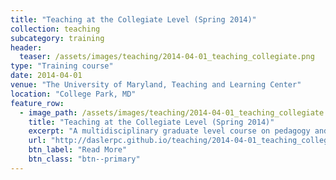 ```yaml
---
title: "Teaching at the Collegiate Level (Spring 2014)"
collection: teaching
subcategory: training
header: 
  teaser: /assets/images/teaching/2014-04-01_teaching_collegiate.png
type: "Training course"
date: 2014-04-01
venue: "The University of Maryland, Teaching and Learning Center"
location: "College Park, MD"
feature_row: 
  - image_path: /assets/images/teaching/2014-04-01_teaching_collegiate.png
    title: "Teaching at the Collegiate Level (Spring 2014)"
    excerpt: "A multidisciplinary graduate level course on pedagogy and teaching undergraduate level courses."
    url: "http://daslerpc.github.io/teaching/2014-04-01_teaching_collegiate"
    btn_label: "Read More"
    btn_class: "btn--primary"
---
```


